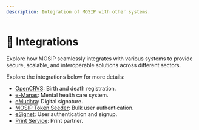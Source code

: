 ```yaml
---
description: Integration of MOSIP with other systems.
---
```


# 🔄 Integrations

Explore how MOSIP seamlessly integrates with various systems to provide secure, scalable, and interoperable solutions across different sectors.

Explore the integrations below for more details:

* [OpenCRVS](https://docs.mosip.io/1.2.0/integrations/mosip-opencrvs-integration): Birth and death registration.&#x20;
* [e-Manas](https://docs.mosip.io/1.2.0/integrations/mosip-emanas-integration): Mental health care system.
* [eMudhra](https://docs.mosip.io/1.2.0/integrations/digital-signature): Digital signature.
* [MOSIP Token Seeder](https://docs.mosip.io/1.2.0/integrations/mosip-token-seeder): Bulk user authentication.
* [eSignet](https://docs.mosip.io/1.2.0/integrations/e-signet): User authentication and signup.
* [Print Service](https://docs.mosip.io/1.2.0/integrations/print-service): Print partner.&#x20;
